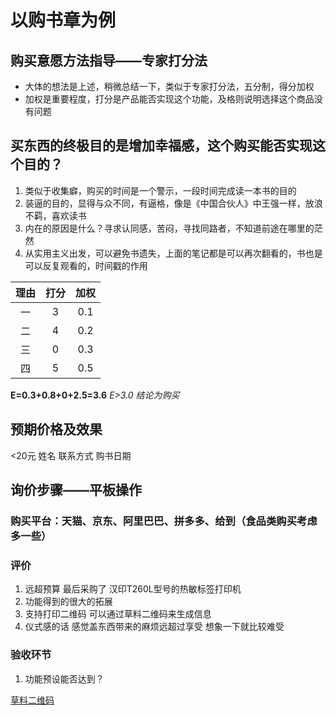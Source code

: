 # 以购书章为例
## 购买意愿方法指导——专家打分法
- 大体的想法是上述，稍微总结一下，类似于专家打分法，五分制，得分加权
- 加权是重要程度，打分是产品能否实现这个功能，及格则说明选择这个商品没有问题
## 买东西的终极目的是增加幸福感，这个购买能否实现这个目的？
1. 类似于收集癖，购买的时间是一个警示，一段时间完成读一本书的目的
2. 装逼的目的，显得与众不同，有逼格，像是《中国合伙人》中王强一样，放浪不羁，喜欢读书
3. 内在的原因是什么？寻求认同感，苦闷，寻找同路者，不知道前途在哪里的茫然
4. 从实用主义出发，可以避免书遗失，上面的笔记都是可以再次翻看的，书也是可以反复观看的，时间戳的作用



|理由|打分|加权|
|:-:|:-:|:-:|
|一|3|0.1|
|二|4|0.2|
|三|0|0.3|
|四|5|0.5|

**E=0.3+0.8+0+2.5=3.6**
*E>3.0 结论为购买*

## 预期价格及效果
<20元 姓名 联系方式 购书日期
## 询价步骤——平板操作
### 购买平台：天猫、京东、阿里巴巴、拼多多、给到（食品类购买考虑多一些）

### 评价
1. 远超预算 最后采购了 汉印T260L型号的热敏标签打印机
2. 功能得到的很大的拓展
3. 支持打印二维码 可以通过草料二维码来生成信息
4. 仪式感的话 感觉盖东西带来的麻烦远超过享受 想象一下就比较难受

### 验收环节
1. 功能预设能否达到？

[草料二维码](https://cli.im/)

